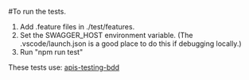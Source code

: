 #To run the tests.

1. Add .feature files in ./test/features.
1. Set the SWAGGER_HOST environment variable. (The .vscode/launch.json is a good place to do this if debugging locally.)
1. Run "npm run test"

These tests use: [apis-testing-bdd](http://apispots.com/projects/bdd/)

